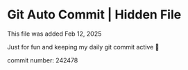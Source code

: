 # Git Auto Commit | Hidden File

This file was added Feb 12, 2025

Just for fun and keeping my daily git commit active 🤪

commit number: 242478
